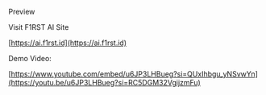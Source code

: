 Preview

Visit F1RST AI Site

[https://ai.f1rst.id](https://ai.f1rst.id)

Demo Video:

[https://www.youtube.com/embed/u6JP3LHBueg?si=QUxIhbgu_yNSvwYn](https://youtu.be/u6JP3LHBueg?si=RC5DGM32VgijzmFu)



